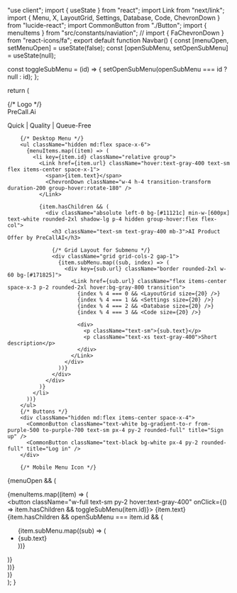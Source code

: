 "use client";
import { useState } from "react";
import Link from "next/link";
import { Menu, X, LayoutGrid, Settings, Database, Code, ChevronDown } from "lucide-react";
import CommonButton from "./Button";
import { menuItems } from "src/constants/naviation";
// import { FaChevronDown } from "react-icons/fa";
export default function Navbar() {
  const [menuOpen, setMenuOpen] = useState(false);
  const [openSubMenu, setOpenSubMenu] = useState(null);

  const toggleSubMenu = (id) => {
    setOpenSubMenu(openSubMenu === id ? null : id);
  };

  return (
    <nav className="bg-gradient-to-r from-[#12002b] to-[#1a0033] text-white py-4">
      <div className="container mx-auto flex justify-between items-center px-6 md:px-10">
        {/* Logo */}
        <div className="flex items-center space-x-4">
          <Link href="/">
            <div className="text-white font-bold text-xl flex items-center">
              <span className="text-blue-400">PreCall</span>.Ai
            </div>
            <p className="text-[10px] text-gray-400">Quick | Quality | Queue-Free</p>
          </Link>
        </div>

        {/* Desktop Menu */}
        <ul className="hidden md:flex space-x-6">
          {menuItems.map((item) => (
            <li key={item.id} className="relative group">
              <Link href={item.url} className="hover:text-gray-400 text-sm flex items-center space-x-1">
                <span>{item.text}</span>
                <ChevronDown className="w-4 h-4 transition-transform duration-200 group-hover:rotate-180" />
              </Link>

              {item.hasChildren && (
                <div className="absolute left-0 bg-[#11121c] min-w-[600px] text-white rounded-2xl shadow-lg p-4 hidden group-hover:flex flex-col">
                  <h3 className="text-sm text-gray-400 mb-3">AI Product Offer by PreCallAI</h3>

                  {/* Grid Layout for Submenu */}
                  <div className="grid grid-cols-2 gap-1">
                    {item.subMenu.map((sub, index) => (
                      <div key={sub.url} className="border rounded-2xl w-60 bg-[#171825]">
                        <Link href={sub.url} className="flex items-center space-x-3 p-2 rounded-2xl hover:bg-gray-800 transition">
                          {index % 4 === 0 && <LayoutGrid size={20} />}
                          {index % 4 === 1 && <Settings size={20} />}
                          {index % 4 === 2 && <Database size={20} />}
                          {index % 4 === 3 && <Code size={20} />}

                          <div>
                            <p className="text-sm">{sub.text}</p>
                            <p className="text-xs text-gray-400">Short description</p>
                          </div>
                        </Link>
                      </div>
                    ))}
                  </div>
                </div>
              )}
            </li>
          ))}
        </ul>
        {/* Buttons */}
        <div className="hidden md:flex items-center space-x-4">
          <CommonButton className="text-white bg-gradient-to-r from-purple-500 to-purple-700 text-sm px-4 py-2 rounded-full" title="Sign up" />
          <CommonButton className="text-black bg-white px-4 py-2 rounded-full" title="Log in" />
        </div>

        {/* Mobile Menu Icon */}
  {menuOpen && (
        <div className="md:hidden flex flex-col items-center bg-[#12002b] py-4 space-y-4">
          {menuItems.map((item) => (
            <div key={item.id} className="w-full text-center">
              <button className="w-full text-sm py-2 hover:text-gray-400" onClick={() => item.hasChildren && toggleSubMenu(item.id)}>
                {item.text}
              </button>
              {item.hasChildren && openSubMenu === item.id && (
                <ul className="bg-[#1a0033] text-white py-2">
                  {item.subMenu.map((sub) => (
                    <li key={sub.url} className="py-2">
                      <Link href={sub.url} className="hover:text-gray-400">
                        {sub.text}
                      </Link>
                    </li>
                  ))}
                </ul>
              )}
            </div>
          ))}
          <CommonButton className="text-white bg-gradient-to-r from-purple-500 to-purple-700 text-sm px-4 py-2 rounded-full" title="Sign up" />
          <CommonButton className="text-black bg-white px-4 py-2 rounded-full" title="Log in" />
        </div>
      )}  
    </nav>
  );
}


